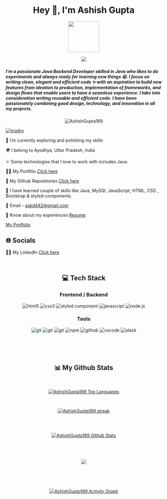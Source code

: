 <h1 align="center">Hey 👋, I'm Ashish Gupta</h1>

<div align="center">
  <img src="https://media.giphy.com/media/M9gbBd9nbDrOTu1Mqx/giphy.gif" width="100"/>
</div>

<p align="center">
  <a href="https://github.com/DenverCoder1/readme-typing-svg">
    <img src="https://readme-typing-svg.demolab.com/?lines=Hi! My self Ashish Gupta 👦🏽; I am a Java%20Backend%20Developer 👨🏻‍💻; Interested in working with team;Curious%20to%20learn%20new%20things !&font=Fira%20Code&center=true&width=440&height=45&color=#37bcf7&vCenter=true&size=22&pause=1000"></a>
</p>


<h3 align="center" an aspiring Java Backend Developer from India.</h3>
<h5>I'm a passionate Java Backend Developer skilled in Java  who likes to do experiments and always ready for learning new things 😃. I focus on writing clean, elegant and efficient code ✨ with an aspiration to build new features from ideation to production, implementation of frameworks, and design flows that enable users to have a seamless experience. I take into consideration writing reusable and efficient code. I have been passionately combining good design, technology, and innovation in all my projects.</h5>


<p align="center"> <img src="https://komarev.com/ghpvc/?username=AshishGupta189&label=Profile%20views&color=0e75b6&style=flat" alt="AshishGupta189" /> </p>

  [![trophy](https://github-profile-trophy.vercel.app/?username=AshishGupta189&theme=darkhub)](https://github.com/AshishGupta189/github-profile-trophy)


🔭 I’m currently exploring and polishing my skills

🌍 I belong to Ayodhya, Uttar Pradesh, India

⚛️ Some technologies that I love to work with includes Java.

👨‍💻 My Portfilio [Click here](https://ashishgupta189.github.io/)

👀 My Github Repositories [Click here](https://github.com/AshishGupta189?tab=repositories)

🚀 I have learned couple of skills like Java, MySQl, JavaScript, HTML, CSS , Bootstrap & styled-components.

📧 Email - askd442@gmail.com

📄 Know about my experiences  [Resume](https://drive.google.com/file/d/1T8427-WIewBwpIZn63A6wVDWnYwxdLPl/view?usp=sharing) 


<p><a href="https://ashishgupta189.github.io/">My Portfolio </a></p>


## 🌐 Socials
👨‍💻 My LinkedIn [Click here](https://www.linkedin.com/in/ashishgupta189/)

<br/>

<h2 align="center">💻 Tech Stack</h2>
 <div align="center"><h3 align="center">Frontend / Backend</h3>
<img src="https://img.shields.io/badge/html5-%23E34F26.svg?style=for-the-badge&logo=html5&logoColor=white" align="center" alt="html5">
<img src = "https://img.shields.io/badge/css3-%231572B6.svg?style=for-the-badge&logo=css3&logoColor=white" align="center" alt="css3">
<img src="https://img.shields.io/badge/styled--components-DB7093?style=for-the-badge&logo=styled-components&logoColor=white"  align="center" alt="styled component" />
  <img src="https://img.shields.io/badge/javascript-%23323330.svg?style=for-the-badge&logo=javascript&logoColor=%23F7DF1E"  align="center" alt="javascript" />
  <img src="https://img.shields.io/badge/node.js-6DA55F?style=for-the-badge&logo=node.js&logoColor=white"  align="center" alt="node.js"/>
</div>


<div align="center"><h3 align="center">Tools</h3> 
   <img src="https://img.shields.io/badge/heroku-%23430098.svg?style=for-the-badge&logo=heroku&logoColor=white" align="center" alt="git"/>
   <img src="https://img.shields.io/badge/netlify-%23000000.svg?style=for-the-badge&logo=netlify&logoColor=#00C7B7" align="center" alt="git"/>
   <img src="https://img.shields.io/badge/vercel-%23000000.svg?style=for-the-badge&logo=vercel&logoColor=whit" align="center" alt="git"/>
  <img src = "https://img.shields.io/badge/NPM-%23000000.svg?style=for-the-badge&logo=npm&logoColor=white" align="center" alt="npm">
  <img src="https://img.shields.io/badge/GitHub-100000?style=for-the-badge&logo=github&logoColor=white"  align="center" alt="github"/>
   <img src="https://img.shields.io/badge/Visual%20Studio-5C2D91.svg?style=for-the-badge&logo=visual-studio&logoColor=white"  align="center" alt="vscode"/>
   <img src="https://img.shields.io/badge/Slack-4A154B?style=for-the-badge&logo=slack&logoColor=white" align="center" alt="slack"/>
 </div>
</div>

<br/>
<br/>
<br/>
<br/>

<h2 align="center">📊 My Github Stats</h2>
   <br/>   
    <p align="center">      
  <a href="https://github.com/AshishGupta189/github-readme-stats"><img alt="AshishGupta189 Top Languages" src="https://github-readme-stats.vercel.app/api/top-langs/?username=AshishGupta189&langs_count=8&count_private=true&layout=compact&theme=react&hide_border=true&bg_color=0D1117" /></a>
      </p>      
     <br/>
   <p align="center">
    <a href="https://github.com/AshishGupta189/github-readme-streak-stats">
  <img alt="AshishGupta189 streak" src="https://streak-stats.demolab.com/?user=AshishGupta189&theme=neon-dark&hide_border=true&currStreakNum=2FD3EB&fire=pink&sideLabels=F00&date_format=[Y.]n.j"/>
  </a>
  
</p>                                                                                                                                              

  <br/>
  <br/>
     <p align="center">                                                                                                 
    <a href="https://github.com/AshishGupta189/github-readme-stats"><img alt="AshishGupta189 Github Stats" src="https://github-readme-stats.vercel.app/api?username=AshishGupta189&show_icons=true&locale=en&theme=react&hide_border=true&bg_color=0D1117" alt="AshishGupta189" /></a>
    </p>                                                                 
 <h6 align="center"> 

<br/>
<br/>
  
<p align="center">
<a href="https://github.com/AshishGupta189"><span>
<img align="center" src="https://github-profile-summary-cards.vercel.app/api/cards/profile-details?username=AshishGupta189&theme=dracula" />
</span></a> </p>

<br/>
<br/>

  <br/>

<a href="https://github.com/AshishGupta189/github-readme-activity-graph"><img alt="AshishGupta189 Activity Graph" src="https://github-readme-activity-graph.cyclic.app/graph?username=AshishGupta189&bg_color=0D1117&color=5BCDEC&line=5BCDEC&point=FFFFFF&hide_border=true" /></a>

<br/>
<br/>
